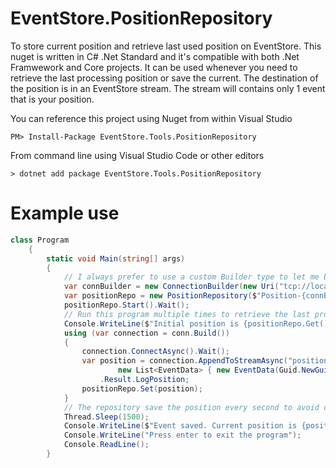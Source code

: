 # EventStore.PositionRepository
To store current position and retrieve last used position on EventStore. This nuget is written in C# .Net Standard and it's compatible with both .Net Framwework and Core projects. It can be used whenever you need to retrieve the last processing position or save the current. The destination of the position is in an EventStore stream. The stream will contains only 1 event that is your position. 

You can reference this project using Nuget from within Visual Studio
```
PM> Install-Package EventStore.Tools.PositionRepository
```
From command line using Visual Studio Code or other editors
```
> dotnet add package EventStore.Tools.PositionRepository
```  

# Example use  
```c#
class Program
    {
        static void Main(string[] args)
        {   
            // I always prefer to use a custom Builder type to let me build and rebuild the connection within a service without passing all the params
            var connBuilder = new ConnectionBuilder(new Uri("tcp://localhost:1113"), ConnectionSettings.Create().SetDefaultUserCredentials(new UserCredentials("admin", "changeit")), "testRepository");
            var positionRepo = new PositionRepository($"Position-{connBuilder.ConnectionName}", "PositionUpdated", connBuilder);
            positionRepo.Start().Wait();
            // Run this program multiple times to retrieve the last processed position
            Console.WriteLine($"Initial position is {positionRepo.Get()}");
            using (var connection = conn.Build())
            {
                connection.ConnectAsync().Wait();
                var position = connection.AppendToStreamAsync("positionRepo-tests", ExpectedVersion.Any,
                        new List<EventData> { new EventData(Guid.NewGuid(), "EventTested", true, Encoding.ASCII.GetBytes("abc"), null) })
                    .Result.LogPosition;
                positionRepo.Set(position);
            }
            // The repository save the position every second to avoid overloading EventStore with unnecessary operations in case you are processing at speed. You can change the default setting passing the interval when you build the PositionRepository
            Thread.Sleep(1500);
            Console.WriteLine($"Event saved. Current position is {positionRepo.Get()}");
            Console.WriteLine("Press enter to exit the program");
            Console.ReadLine();
        }
```